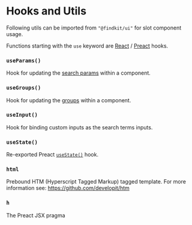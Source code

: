 # Hooks and Utils

Following utils can be imported from `"@findkit/ui"` for slot component usage.

Functions starting with the `use` keyword are [React](https://reactjs.org/docs/hooks-intro.html) / [Preact](https://preactjs.com/guide/v10/hooks/) hooks.

### `useParams()`

Hook for updating the [search params](/ui/api/params) within a component.

### `useGroups()`

Hook for updating the [groups](/ui/groups) within a component.

### `useInput()`

Hook for binding custom inputs as the search terms inputs.

### `useState()`

Re-exported Preact [`useState()`](https://preactjs.com/guide/v10/hooks/#usestate) hook.

### `html`

Prebound HTM (Hyperscript Tagged Markup) tagged template. For more information see: <https://github.com/developit/htm>

### `h`

The Preact JSX pragma
